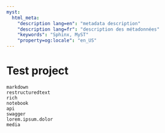 ```yaml
---
myst:
  html_meta:
    "description lang=en": "metadata description"
    "description lang=fr": "description des métadonnées"
    "keywords": "Sphinx, MyST"
    "property=og:locale": "en_US"
---
```


# Test project

```{toctree}
markdown
restructuredtext
rich
notebook
api
swagger
lorem.ipsum.dolor
media
```
